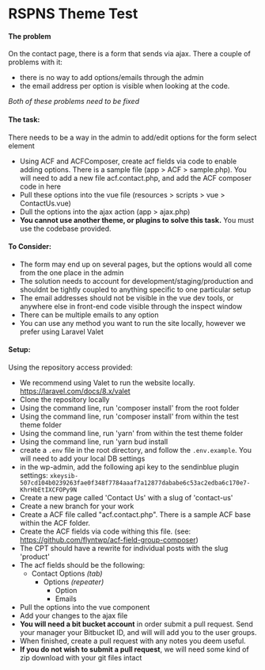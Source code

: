 # RSPNS Theme Test

#### The problem
On the contact page, there is a form that sends via ajax.
There  a couple of problems with it:
- there is no way to add options/emails through the admin
- the email address per option is visible when looking at the code.

*Both of these problems need to be fixed*

#### The task:
There needs to be a way in the admin to add/edit options for the form select element

- Using ACF and ACFComposer, create acf fields via code to enable adding options. There is a sample file (app > ACF > sample.php). You will need to add a new file acf.contact.php, and add the ACF composer code in here
- Pull these options into the vue file (resources > scripts > vue > ContactUs.vue)
- Dull the options into the ajax action (app > ajax.php)
- **You cannot use another theme, or plugins to solve this task.** You must use the codebase provided.


#### To Consider:
- The form may end up on several pages, but the options would all come from the one place in the admin
- The solution needs to account for development/staging/production and shouldnt be tightly coupled to anything specific to one particular setup
- The email addresses should not be visible in the vue dev tools, or anywhere else in front-end code visible through the inspect window
- There can be multiple emails to any option
- You can use any method you want to run the site locally, however we prefer using Laravel Valet


#### Setup:
Using the repository access provided:

-   We recommend using Valet to run the website locally. https://laravel.com/docs/8.x/valet
-   Clone the repository locally
-   Using the command line, run 'composer install' from the root folder
-   Using the command line, run 'composer install' from within the test theme folder
-   Using the command line, run 'yarn' from within the test theme folder
-   Using the command line, run 'yarn bud install
-   create a `.env` file in the root directory, and follow the `.env.example`. You will need to add your local DB settings
-   in the wp-admin, add the following api key to the sendinblue plugin settings:
    ` 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 `
-   Create a new page called 'Contact Us' with a slug of 'contact-us'
-   Create a new branch for your work
-   Create a ACF file called "acf.contact.php". There is a sample ACF base within the ACF folder.
-   Create the ACF fields via code withing this file. (see: https://github.com/flyntwp/acf-field-group-composer)
-   The CPT should have a rewrite for individual posts with the slug 'product'
-   The acf fields should be the following:
    - Contact Options _(tab)_
        - Options _(repeater)_
            - Option
            - Emails
-   Pull the options into the vue component
-   Add your changes to the ajax file
-   **You will need a bit bucket account** in order submit a pull request. Send your manager your Bitbucket ID, and will will add you to the user groups.
-   When finished, create a pull request with any notes you deem useful.
-   **If you do not wish to submit a pull request**, we will need some kind of zip download with your git files intact